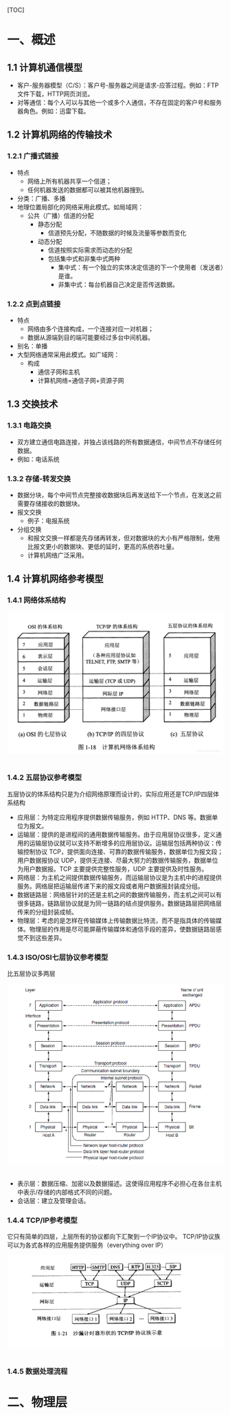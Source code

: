 
[TOC]



# 一、概述

## 1.1 计算机通信模型

- 客户-服务器模型（C/S）：客户号-服务器之间是请求-应答过程。例如：FTP文件下载，HTTP网页浏览。
- 对等通信：每个人可以与其他一个或多个人通信，不存在固定的客户号和服务器角色。例如：迅雷下载。

## 1.2 计算机网络的传输技术

### 1.2.1 广播式链接
- 特点
    - 网络上所有机器共享一个信道；
    - 任何机器发送的数据都可以被其他机器搜到。
- 分类：广播、多播
- 地理位置局部化的网络采用此模式。如局域网：
    - 公共（广播）信道的分配
        - 静态分配
            - 信道预先分配，不随数据的时候及流量等参数而变化
        - 动态分配
            - 信道按照实际需求而动态的分配
            - 包括集中式和非集中式两种
                - 集中式：有一个独立的实体决定信道的下一个使用者（发送者）是谁。
                - 非集中式：每台机器自己决定是否传送数据。

### 1.2.2 点到点链接
- 特点
    - 网络由多个连接构成，一个连接对应一对机器；
    - 数据从源端到目的端可能要经过多台中间机器。
- 别名：单播
- 大型网络通常采用此模式。如广域网：
    - 构成
        - 通信子网和主机
        - 计算机网络=通信子网+资源子网

## 1.3 交换技术

### 1.3.1 电路交换
- 双方建立通信电路连接，并独占该线路的所有数据通信，中间节点不存储任何数据。
- 例如：电话系统

### 1.3.2 存储-转发交换
- 数据分块，每个中间节点完整接收数据块后再发送给下一个节点，在发送之前需要存储接收的数据块。
- 报文交换
    - 例子：电报系统
- 分组交换
    - 和报文交换一样都是先存储再转发，但对数据块的大小有严格限制，使用比报文更小的数据块、更低的延时，更高的系统吞吐量。
    - 计算机网络广泛采用。

## 1.4 计算机网络参考模型

### 1.4.1 网络体系结构

<div> <img src="../assets/network/20180508083811597.png" /> </div><br>

### 1.4.2 五层协议参考模型
五层协议的体系结构只是为介绍网络原理而设计的，实际应用还是TCP/IP四层体系结构

- 应用层：为特定应用程序提供数据传输服务，例如 HTTP、DNS 等。数据单位为报文。
- 运输层：提供的是进程间的通用数据传输服务。由于应用层协议很多，定义通用的运输层协议就可以支持不断增多的应用层协议。运输层包括两种协议：传输控制协议 TCP，提供面向连接、可靠的数据传输服务，数据单位为报文段；用户数据报协议 UDP，提供无连接、尽最大努力的数据传输服务，数据单位为用户数据报。TCP 主要提供完整性服务，UDP 主要提供及时性服务。
- 网络层：为主机之间提供数据传输服务，而运输层协议是为主机中的进程提供服务。网络层把运输层传递下来的报文段或者用户数据报封装成分组。
- 数据链路层：网络层针对的还是主机之间的数据传输服务，而主机之间可以有很多链路，链路层协议就是为同一链路的结点提供服务。数据链路层把网络层传来的分组封装成帧。
- 物理层：考虑的是怎样在传输媒体上传输数据比特流，而不是指具体的传输媒体。物理层的作用是尽可能屏蔽传输媒体和通信手段的差异，使数据链路层感觉不到这些差异。


### 1.4.3 ISO/OSI七层协议参考模型
比五层协议多两层

<div> <img src="../assets/network/osireferencemodel.png" /> </div><br>

- 表示层：数据压缩、加密以及数据描述。这使得应用程序不必担心在各台主机中表示/存储的内部格式不同的问题。
- 会话层：建立及管理会话。

### 1.4.4 TCP/IP参考模型

它只有简单的四层，上层所有的协议都向下汇聚到一个IP协议中。
TCP/IP协议族可以为各式各样的应用服务提供服务（everything over IP）

<div> <img src="../assets/network/2018-11-20_22-38-41.jpg" /> </div><br>

### 1.4.5 数据处理流程


# 二、物理层

